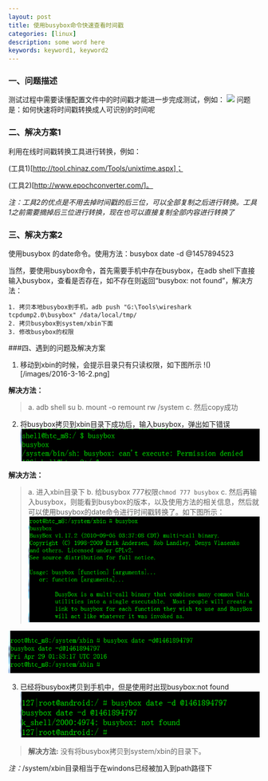 ```yaml
---
layout: post
title: 使用busybox命令快速查看时间戳
categories: [linux]
description: some word here
keywords: keyword1, keyword2
---
```


### 一、问题描述
测试过程中需要读懂配置文件中的时间戳才能进一步完成测试，例如：
![](/images/2016-3-1.png)
问题是：如何快速将时间戳转换成人可识别的时间呢


### 二、解决方案1
利用在线时间戳转换工具进行转换，例如：

(工具1)[http://tool.chinaz.com/Tools/unixtime.aspx]；

(工具2)[http://www.epochconverter.com/]。

*注：工具2的优点是不用去掉时间戳的后三位，可以全部复制之后进行转换。工具1之前需要摘掉后三位进行转换，现在也可以直接复制全部内容进行转换了*

### 三、解决方案2
使用busybox 的date命令。使用方法：busybox date -d @1457894523

当然，要使用busybox命令，首先需要手机中存在busybox，在adb shell下直接输入busybox，查看是否存在，如不存在则返回“busybox: not found”，解决方法：

	1. 拷贝本地busybox到手机，adb push "G:\Tools\wireshark tcpdump2.0\busybox" /data/local/tmp/
	2. 拷贝busybox到system/xbin下面
	3. 修改busybox的权限



###四、遇到的问题及解决方案


1. 移动到xbin的时候，会提示目录只有只读权限，如下图所示
!()[/images/2016-3-16-2.png]

**解决方法：**

> a. adb shell su
> b. mount -o remount rw /system
> c. 然后copy成功

2. 将busybox拷贝到xbin目录下成功后，输入busybox，弹出如下错误
![](/images/2016-3-16-3.png)

**解决方法：**

> a. 进入xbin目录下
> b. 给busybox 777权限```chmod 777 busybox```
> c. 然后再输入busybox，则能看到busybox的版本，以及使用方法的相关信息，然后就可以使用busybox的date命令进行时间戳转换了。如下图所示：
![](/images/2016-3-16-4.png)

![](/images/2016-3-16-5.png)


3. 已经将busybox拷贝到手机中，但是使用时出现busybox:not found
![](/images/2016-3-16-6.png)

> **解决方法:** 没有将busybox拷贝到system/xbin的目录下。

*注：*/system/xbin目录相当于在windons已经被加入到path路径下


